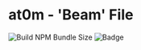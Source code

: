 # at0m - 'Beam' File
![Build NPM Bundle Size](https://img.shields.io/bundlephobia/min/react/16.0.0?color=FFCE00&label=min%20size&logo=react&logoColor=FFCE00&style=plastic)
![Badge](https://img.shields.io/badge/-beam-grey.svg)
